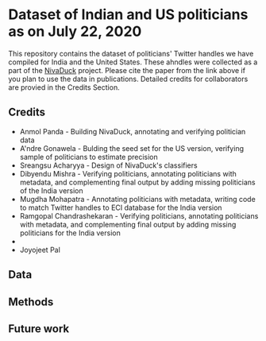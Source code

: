 # Dataset of Indian and US politicians as on July 22, 2020

This repository contains the dataset of politicians' Twitter handles we have compiled for India and the United States. These ahndles were collected as a part of the [NivaDuck](https://dl.acm.org/doi/abs/10.1145/3400806.3400830) project. Please cite the paper from the link above if you plan to use the data in publications. 
Detailed credits for collaborators are provied in the Credits Section.

## Credits
- Anmol Panda - Building NivaDuck, annotating and verifying politician data
- A'ndre Gonawela - Bulding the seed set for the US version, verifying sample of politicians to estimate precision
- Sreangsu Acharyya - Design of NivaDuck's classifiers
- Dibyendu Mishra - Verifying politicians, annotating politicians with metadata, and complementing final output by adding missing politicians of the India version
- Mugdha Mohapatra - Annotating politicians with metadata, writing code to match Twitter handles to ECI database for the India version
- Ramgopal Chandrashekaran - Verifying politicians, annotating politicians with metadata, and complementing final output by adding missing politicians for the India version
- 
- Joyojeet Pal
## Data

## Methods

## Future work
